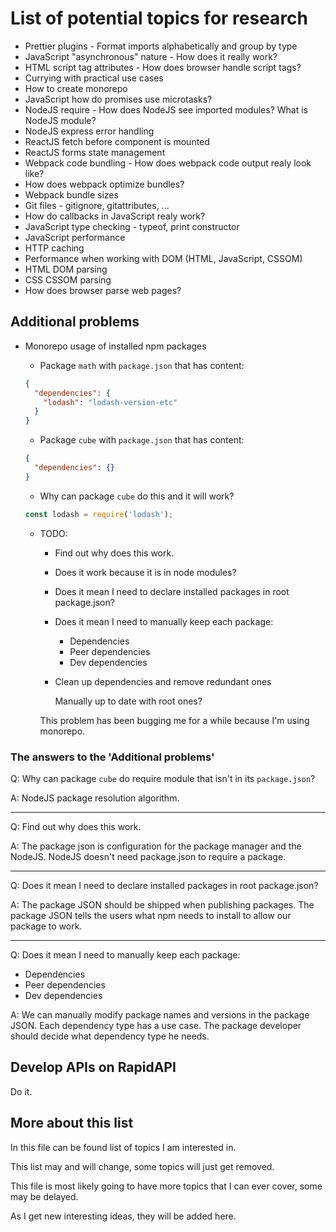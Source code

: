 # List of potential topics for research

- Prettier plugins - Format imports alphabetically and group by type
- JavaScript "asynchronous" nature - How does it really work?
- HTML script tag attributes - How does browser handle script tags?
- Currying with practical use cases
- How to create monorepo
- JavaScript how do promises use microtasks?
- NodeJS require - How does NodeJS see imported modules? What is NodeJS module?
- NodeJS express error handling
- ReactJS fetch before component is mounted
- ReactJS forms state management
- Webpack code bundling - How does webpack code output realy look like?
- How does webpack optimize bundles?
- Webpack bundle sizes
- Git files - gitignore, gitattributes, ...
- How do callbacks in JavaScript realy work?
- JavaScript type checking - typeof, print constructor
- JavaScript performance
- HTTP caching
- Performance when working with DOM (HTML, JavaScript, CSSOM)
- HTML DOM parsing
- CSS CSSOM parsing
- How does browser parse web pages?

## Additional problems

- Monorepo usage of installed npm packages

  - Package `math` with `package.json` that has content:

  ```json
  {
    "dependencies": {
      "lodash": "lodash-version-etc"
    }
  }
  ```

  - Package `cube` with `package.json` that has content:

  ```json
  {
    "dependencies": {}
  }
  ```

  - Why can package `cube` do this and it will work?

  ```js
  const lodash = require('lodash');
  ```

  - TODO:

    - Find out why does this work.
    - Does it work because it is in node modules?
    - Does it mean I need to declare installed packages in root package.json?
    - Does it mean I need to manually keep each package:
      - Dependencies
      - Peer dependencies
      - Dev dependencies
    - Clean up dependencies and remove redundant ones

      Manually up to date with root ones?

    This problem has been bugging me for a while because I'm using monorepo.

### The answers to the 'Additional problems'

Q: Why can package `cube` do require module that isn't in its `package.json`?

A: NodeJS package resolution algorithm.

---

Q: Find out why does this work.

A: The package json is configuration for the package manager and the NodeJS. NodeJS doesn't need package.json to require a package.

---

Q: Does it mean I need to declare installed packages in root package.json?

A: The package JSON should be shipped when publishing packages. The package JSON tells the users what npm needs to install to allow our package to work.

---

Q: Does it mean I need to manually keep each package:

- Dependencies
- Peer dependencies
- Dev dependencies

A: We can manually modify package names and versions in the package JSON. Each dependency type has a use case. The package developer should decide what dependency type he needs.

## Develop APIs on RapidAPI

Do it.

## More about this list

In this file can be found list of topics I am interested in.

This list may and will change, some topics will just get removed.

This file is most likely going to have more topics that I can ever cover, some may be delayed.

As I get new interesting ideas, they will be added here.
